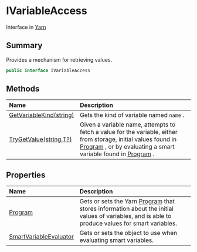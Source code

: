 # IVariableAccess

Interface in [Yarn](/docs/api/csharp/yarn.md)

## Summary

Provides a mechanism for retrieving values.

```csharp
public interface IVariableAccess
```

## Methods

|Name|Description|
|:---|:---|
|[GetVariableKind(string)](/docs/api/csharp/yarn.ivariableaccess.getvariablekind.md)|Gets the kind of variable named  <code>name</code> .|
|[TryGetValue<T>(string,T?)](/docs/api/csharp/yarn.ivariableaccess.trygetvalue.md)|Given a variable name, attempts to fetch a value for the variable, either from storage, initial values found in  <a href="yarn.ivariableaccess.program.md">Program</a> , or by evaluating a smart variable found in  <a href="yarn.ivariableaccess.program.md">Program</a> .|

## Properties

|Name|Description|
|:---|:---|
|[Program](/docs/api/csharp/yarn.ivariableaccess.program.md)|Gets or sets the Yarn  <a href="yarn.ivariableaccess.program.md">Program</a>  that stores information about the initial values of variables, and is able to produce values for smart variables.|
|[SmartVariableEvaluator](/docs/api/csharp/yarn.ivariableaccess.smartvariableevaluator.md)|Gets or sets the object to use when evaluating smart variables.|

